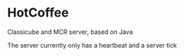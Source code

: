 # HotCoffee
Classicube and MCR server, based on Java

The server currently only has a heartbeat and a server tick
